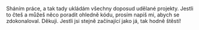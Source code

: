 Sháním práce, a tak tady ukládám všechny doposud udělané projekty. Jestli to čteš a můžeš něco poradit ohledně kódu, prosím napiš mi, abych se zdokonaloval. Děkuji. Jestli jsi stejně začínající jako já, tak hodně štěstí!

